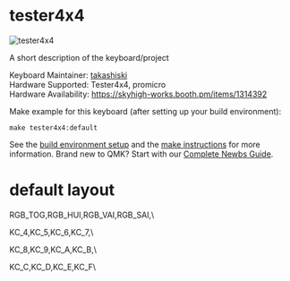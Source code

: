 # tester4x4

![tester4x4](https://twitter.com/skyhigh_works/status/1116204870095085568)

A short description of the keyboard/project

Keyboard Maintainer: [takashiski](https://github.com/takashiski)  
Hardware Supported: Tester4x4, promicro  
	Hardware Availability: https://skyhigh-works.booth.pm/items/1314392

Make example for this keyboard (after setting up your build environment):

    make tester4x4:default

See the [build environment setup](https://docs.qmk.fm/#/getting_started_build_tools) and the [make instructions](https://docs.qmk.fm/#/getting_started_make_guide) for more information. Brand new to QMK? Start with our [Complete Newbs Guide](https://docs.qmk.fm/#/newbs).


# default layout

RGB_TOG,RGB_HUI,RGB_VAI,RGB_SAI,\

KC_4,KC_5,KC_6,KC_7,\

KC_8,KC_9,KC_A,KC_B,\

KC_C,KC_D,KC_E,KC_F\
